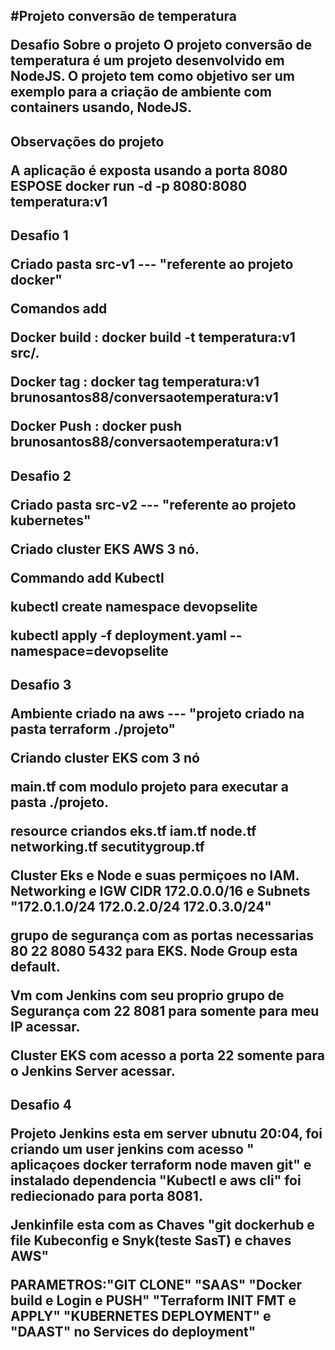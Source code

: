 #Projeto conversão de temperatura </p>
Desafio 
Sobre o projeto
O projeto conversão de temperatura é um projeto desenvolvido em NodeJS. O projeto tem como objetivo ser um exemplo para a criação de ambiente com containers usando,
NodeJS. </p>
-------------------------------------------------------------------------------------------------------------------------------------------------------------------
Observações do projeto </p>
A aplicação é exposta usando a porta 8080
ESPOSE 
docker run -d -p  8080:8080 temperatura:v1 
-------------------------------------------------------------------------------------------------------------------------------------------------------------------
Desafio 1 </p>
Criado pasta src-v1 --- "referente ao projeto docker"  </p>
Comandos add  </p>
Docker build : 
docker build -t temperatura:v1 src/. </p>
Docker tag :
docker tag temperatura:v1 brunosantos88/conversaotemperatura:v1 </p>
Docker Push :
docker push brunosantos88/conversaotemperatura:v1
-------------------------------------------------------------------------------------------------------------------------------------------------------------------
Desafio 2 </p>
Criado pasta src-v2 --- "referente ao projeto kubernetes"  </p>
Criado cluster EKS AWS 3 nó. </p>
Commando add Kubectl </p>
kubectl create namespace devopselite  </p>
kubectl apply -f deployment.yaml --namespace=devopselite
-------------------------------------------------------------------------------------------------------------------------------------------------------------------
Desafio 3 </p>
Ambiente criado na aws   --- "projeto criado na pasta terraform ./projeto" </p>
Criando cluster EKS com 3 nó  </p>
main.tf com modulo projeto para executar a pasta ./projeto. </p>
resource criandos eks.tf iam.tf node.tf networking.tf secutitygroup.tf </p>
Cluster Eks e Node e suas permiçoes no IAM. Networking e IGW CIDR 172.0.0.0/16 e Subnets "172.0.1.0/24 172.0.2.0/24 172.0.3.0/24" </p>
grupo de segurança com as portas necessarias 80 22 8080 5432 para EKS. Node Group esta default. </p>
Vm com Jenkins com seu proprio grupo de Segurança com 22 8081 para somente para meu IP acessar. </p>
Cluster EKS com acesso a porta 22 somente para o Jenkins Server acessar. </p>
--------------------------------------------------------------------------------------------------------------------------------------------------------------------
Desafio 4 </p>
Projeto Jenkins esta em server ubnutu 20:04, foi criando um user jenkins com acesso " aplicaçoes docker terraform node maven git" e instalado dependencia "Kubectl e aws cli" foi rediecionado para porta 8081. </p>
Jenkinfile esta com as Chaves "git dockerhub e file Kubeconfig e Snyk(teste SasT) e chaves AWS" </p>
PARAMETROS:"GIT CLONE" "SAAS" "Docker build e Login e PUSH" "Terraform INIT FMT e APPLY" "KUBERNETES DEPLOYMENT" e "DAAST" no Services do deployment" </p>
---------------------------------------------------------------------------------------------------------------------------------------------------------------------
